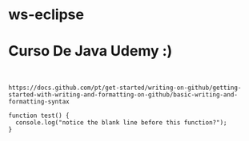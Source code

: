 # ws-eclipse
<h1 align="left">Curso De Java Udemy :)</h1>
<br>


```
https://docs.github.com/pt/get-started/writing-on-github/getting-started-with-writing-and-formatting-on-github/basic-writing-and-formatting-syntax
```

```
function test() {
  console.log("notice the blank line before this function?");
}
```
